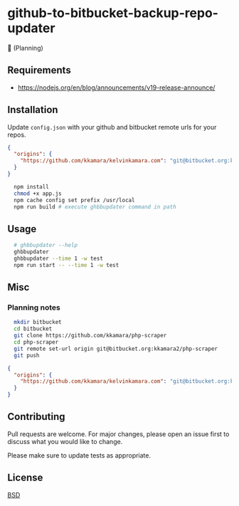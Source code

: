 # github-to-bitbucket-backup-repo-updater
🚧 (Planning)

## Requirements

- https://nodejs.org/en/blog/announcements/v19-release-announce/

## Installation

Update `config.json` with your github and bitbucket remote urls for your repos.

```json
{
  "origins": {
    "https://github.com/kkamara/kelvinkamara.com": "git@bitbucket.org:kkamara2/kelvinkamara.com"
  }
}
```

```bash
  npm install
  chmod +x app.js
  npm cache config set prefix /usr/local
  npm run build # execute ghbbupdater command in path
```

## Usage

```bash
  # ghbbupdater --help
  ghbbupdater
  ghbbupdater --time 1 -w test
  npm run start -- --time 1 -w test
```

## Misc

### Planning notes

```bash
  mkdir bitbucket
  cd bitbucket
  git clone https://github.com/kkamara/php-scraper
  cd php-scraper
  git remote set-url origin git@bitbucket.org:kkamara2/php-scraper
  git push
```

```json
{
  "origins": {
    "https://github.com/kkamara/kelvinkamara.com": "git@bitbucket.org:kkamara2/kelvinkamara.com"
  }
}

```
## Contributing
Pull requests are welcome. For major changes, please open an issue first to discuss what you would like to change.

Please make sure to update tests as appropriate.

## License
[BSD](https://opensource.org/licenses/BSD-3-Clause)
